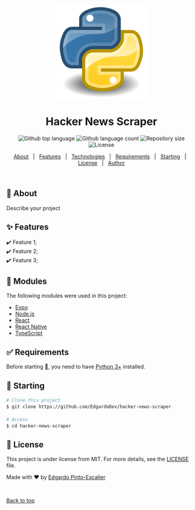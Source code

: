 <div align="center" id="top"> 
  <img src="https://github.com/EdgardoDev/MyFiles/blob/main/Python.svg.png?raw=true" alt="Python Logo" height="250" width="250"/>
</div>

<h1 align="center">Hacker News Scraper</h1>

<p align="center">
  <img alt="Github top language" src="https://img.shields.io/github/languages/top/EdgardoDev/hacker-news-scraper?color=1976D2">

  <img alt="Github language count" src="https://img.shields.io/github/languages/count/EdgardoDev/hacker-news-scraper?color=1976D2">

  <img alt="Repository size" src="https://img.shields.io/github/repo-size/EdgardoDev/hacker-news-scraper?color=1976D2">

  <img alt="License" src="https://img.shields.io/github/license/EdgardoDev/hacker-news-scraper?color=1976D2">

  <!-- <img alt="Github issues" src="https://img.shields.io/github/issues/{{YOUR_GITHUB_USERNAME}}/hacker-news-scraper?color=56BEB8" /> -->

  <!-- <img alt="Github forks" src="https://img.shields.io/github/forks/{{YOUR_GITHUB_USERNAME}}/hacker-news-scraper?color=56BEB8" /> -->

  <!-- <img alt="Github stars" src="https://img.shields.io/github/stars/{{YOUR_GITHUB_USERNAME}}/hacker-news-scraper?color=56BEB8" /> -->
</p>

<!-- Status -->

<!-- <h4 align="center"> 
	🚧  Hacker News Scraper 🚀 Under construction...  🚧
</h4> 

<hr> -->

<p align="center">
  <a href="#dart-about">About</a> &#xa0; | &#xa0; 
  <a href="#sparkles-features">Features</a> &#xa0; | &#xa0;
  <a href="#rocket-technologies">Technologies</a> &#xa0; | &#xa0;
  <a href="#white_check_mark-requirements">Requirements</a> &#xa0; | &#xa0;
  <a href="#checkered_flag-starting">Starting</a> &#xa0; | &#xa0;
  <a href="#memo-license">License</a> &#xa0; | &#xa0;
  <a href="https://github.com/{{YOUR_GITHUB_USERNAME}}" target="_blank">Author</a>
</p>

<br>

## :dart: About ##

Describe your project

## :sparkles: Features ##

:heavy_check_mark: Feature 1;\
:heavy_check_mark: Feature 2;\
:heavy_check_mark: Feature 3;

## :rocket: Modules ##

The following modules were used in this project:

- [Expo](https://expo.io/)
- [Node.js](https://nodejs.org/en/)
- [React](https://pt-br.reactjs.org/)
- [React Native](https://reactnative.dev/)
- [TypeScript](https://www.typescriptlang.org/)

## :white_check_mark: Requirements ##

Before starting :checkered_flag:, you need to have [Python 3+](https://www.python.org/download/releases/3.0/) installed.

## :checkered_flag: Starting ##

```bash
# Clone this project
$ git clone https://github.com/EdgardoDev/hacker-news-scraper

# Access
$ cd hacker-news-scraper
```

## :memo: License ##

This project is under license from MIT. For more details, see the [LICENSE](LICENSE.md) file.


Made with :heart: by <a href="https://github.com/EdgardoDev" target="_blank">Edgardo Pinto-Escalier</a>

&#xa0;

<a href="#top">Back to top</a>
